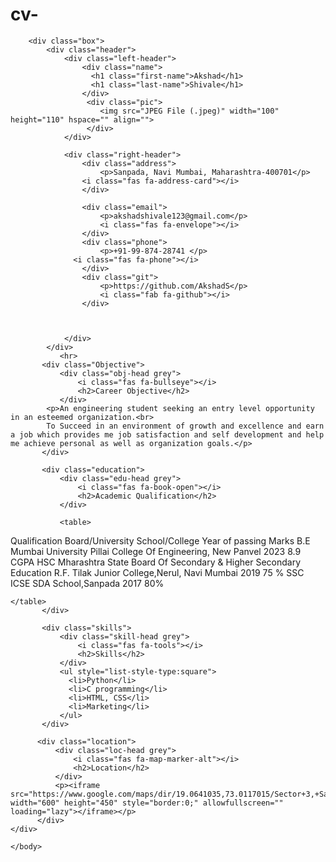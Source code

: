 # cv-
<!DOCTYPE html>
<html>
<head>
    <meta charset="utf-8"/>
    <meta http-equiv="X-UA-Compatible" content="IE=edge"/>
    <meta name="viewport" content="width=device-width, initial-scale=1"/>
    <title>Resume With CSS</title>
    <link rel="stylesheet" href="styles.css"/>

 <!-- Awesome font -->
 <script src="https://kit.fontawesome.com/a508a51525.js" crossorigin="anonymous"></script>


</head>
    <body>

        <div class="box">
            <div class="header">
                <div class="left-header">
                    <div class="name"> 
                      <h1 class="first-name">Akshad</h1>
                      <h1 class="last-name">Shivale</h1> 
                    </div>
                     <div class="pic">
                        <img src="JPEG File (.jpeg)" width="100" height="110" hspace="" align="">
                     </div>
                </div>

                <div class="right-header">
                    <div class="address"> 
                        <p>Sanpada, Navi Mumbai, Maharashtra-400701</p>
                    <i class="fas fa-address-card"></i>
                    </div>

                    <div class="email"> 
                        <p>akshadshivale123@gmail.com</p>
                        <i class="fas fa-envelope"></i>
                    </div>
                    <div class="phone">
                        <p>+91-99-874-28741 </p>
                  <i class="fas fa-phone"></i>
                    </div>
                    <div class="git">
                        <p>https://github.com/AkshadS</p>
                        <i class="fab fa-github"></i>
                    </div>
                  


                </div>
            </div>
               <hr>
           <div class="Objective">
               <div class="obj-head grey">
                   <i class="fas fa-bullseye"></i>
                   <h2>Career Objective</h2>
               </div>
            <p>An engineering student seeking an entry level opportunity in an esteemed organization.<br>
            To Succeed in an environment of growth and excellence and earn a job which provides me job satisfaction and self development and help me achieve personal as well as organization goals.</p>
           </div>

           <div class="education">
               <div class="edu-head grey">
                   <i class="fas fa-book-open"></i>
                   <h2>Academic Qualification</h2>
               </div>

               <table> 
<tr>
    <th>Qualification</th>
    <th>Board/University</th>
    <th>School/College</th>
    <th>Year of passing</th>
    <th>Marks</th>
</tr>

<tr>
    <td>B.E</td>
    <td>Mumbai University</td>
    <td>Pillai College Of Engineering, New Panvel</td>
    <td>2023</td>
    <td>8.9 CGPA</td>
</tr>

<tr >
    <td>HSC</td>
    <td>Mharashtra State Board Of Secondary & Higher Secondary Education</td>
    <td>R.F. Tilak Junior College,Nerul, Navi Mumbai</td>
    <td>2019</td>
    <td>75 %</td>
</tr>

<tr >
    <td>SSC</td>
    <td>ICSE</td>
    <td>SDA School,Sanpada</td>
    <td>2017</td>
    <td>80%</td>
</tr>

    </table>
           </div>

           <div class="skills">
               <div class="skill-head grey">
                   <i class="fas fa-tools"></i>
                   <h2>Skills</h2>
               </div>
               <ul style="list-style-type:square">
                 <li>Python</li>
                 <li>C programming</li>
                 <li>HTML, CSS</li>
                 <li>Marketing</li>
               </ul>
           </div>
         
          <div class="location">
              <div class="loc-head grey">
                  <i class="fas fa-map-marker-alt"></i>
                  <h2>Location</h2>
              </div>
              <p><iframe src="https://www.google.com/maps/dir/19.0641035,73.0117015/Sector+3,+Sanpada,+Navi+Mumbai,+Maharashtra+400705/@19.0639948,73.0088348,18z/data=!3m1!4b1!4m10!4m9!1m1!4e1!1m5!1m1!1s0x3be7c144c0a10341:0xf61a10d145b79648!2m2!1d73.0087956!2d19.0651648!3e0" width="600" height="450" style="border:0;" allowfullscreen="" loading="lazy"></iframe></p>
          </div>
    </div> 

    </body>
</html>
